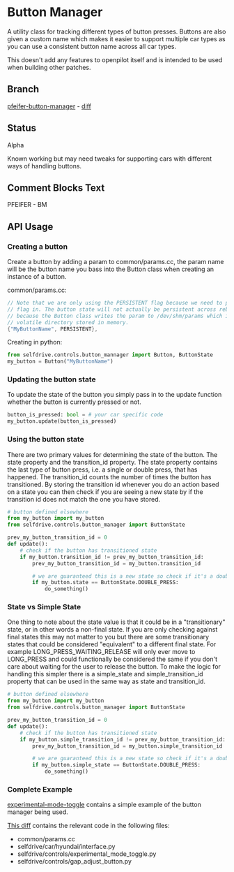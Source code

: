 # Button Manager
A utility class for tracking different types of button presses. Buttons are also
given a custom name which makes it easier to support multiple car types as you
can use a consistent button name across all car types.

This doesn't add any features to openpilot itself and is intended to be used
when building other patches.

## Branch
[pfeifer-button-manager](https://github.com/pfeiferj/openpilot/tree/pfeifer-button-manager)
\-
[diff](https://github.com/commaai/openpilot/compare/master...pfeiferj:openpilot:pfeifer-button-manager)

## Status
Alpha

Known working but may need tweaks for supporting cars with different ways of
handling buttons.

## Comment Blocks Text
PFEIFER - BM

## API Usage

### Creating a button
Create a button by adding a param to common/params.cc, the param name will be
the button name you bass into the Button class when creating an instance of a
button.


common/params.cc:
```c++
// Note that we are only using the PERSISTENT flag because we need to pass a
// flag in. The button state will not actually be persistent across reboots
// because the Button class writes the param to /dev/shm/params which is a
// volatile directory stored in memory.
{"MyButtonName", PERSISTENT},
```
Creating in python:
```python
from selfdrive.controls.button_mannager import Button, ButtonState
my_button = Button("MyButtonName")
```

### Updating the button state
To update the state of the button you simply pass in to the update function
whether the button is currently pressed or not.

```python
button_is_pressed: bool = # your car specific code
my_button.update(button_is_pressed)
```

### Using the button state
There are two primary values for determining the state of the button. The state
property and the transition\_id property. The state property contains the last
type of button press, i.e. a single or double press, that has happened. The
transition\_id counts the number of times the button has transitioned. By
storing the transition id whenever you do an action based on a state you can
then check if you are seeing a new state by if the transition id does not match
the one you have stored.

```python
# button defined elsewhere
from my_button import my_button
from selfdrive.controls.button_manager import ButtonState

prev_my_button_transition_id = 0
def update():
    # check if the button has transitioned state
    if my_button.transition_id != prev_my_button_transition_id:
        prev_my_button_transition_id = my_button.transition_id

        # we are guaranteed this is a new state so check if it's a double press
        if my_button.state == ButtonState.DOUBLE_PRESS:
            do_something()

```

### State vs Simple State
One thing to note about the state value is that it could be in a "transitionary"
state, or in other words a non-final state. If you are only checking against
final states this may not matter to you but there are some transitionary states
that could be considered "equivalent" to a different final state. For example
LONG\_PRESS\_WAITING\_RELEASE will only ever move to LONG\_PRESS and could
functionally be considered the same if you don't care about waiting for the user
to release the button. To make the logic for handling this simpler there is a
simple\_state and simple\_transition\_id property that can be used in the same
way as state and transition\_id.

```python
# button defined elsewhere
from my_button import my_button
from selfdrive.controls.button_manager import ButtonState

prev_my_button_transition_id = 0
def update():
    # check if the button has transitioned state
    if my_button.simple_transition_id != prev_my_button_transition_id:
        prev_my_button_transition_id = my_button.simple_transition_id

        # we are guaranteed this is a new state so check if it's a double press
        if my_button.simple_state == ButtonState.DOUBLE_PRESS:
            do_something()

```

### Complete Example
[experimental-mode-toggle](https://github.com/pfeiferj/openpilot/tree/pfeifer-openpilot-patches/experimental-mode-toggle)
contains a simple example of the button manager being used.


[This diff](https://github.com/commaai/openpilot/compare/master...pfeiferj:openpilot:pfeifer-experimental-mode-toggle)
contains the relevant code in the following files:
* common/params.cc
* selfdrive/car/hyundai/interface.py
* selfdrive/controls/experimental\_mode\_toggle.py
* selfdrive/controls/gap\_adjust\_button.py
